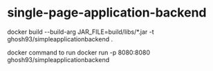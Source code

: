 # single-page-application-backend
docker build --build-arg JAR_FILE=build/libs/*.jar -t ghosh93/simpleapplicationbackend .

docker command to run docker run -p 8080:8080 ghosh93/simpleapplicationbackend